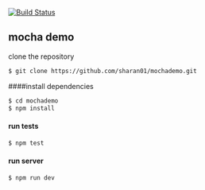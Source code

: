 [![Build Status](https://travis-ci.org/sharan01/mochademo.svg?branch=master)](https://travis-ci.org/sharan01/mochademo)
## mocha demo

clone the repository
```bash
$ git clone https://github.com/sharan01/mochademo.git
```
####install dependencies
```bash
$ cd mochademo
$ npm install
```
#### run tests
```bash
$ npm test
```
#### run server
```bash
$ npm run dev
```
